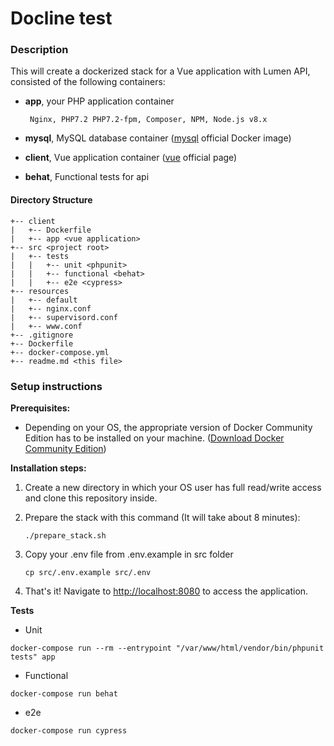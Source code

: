 # Docline test

### **Description**

This will create a dockerized stack for a Vue application with Lumen API, consisted of the following containers:
-  **app**, your PHP application container

        Nginx, PHP7.2 PHP7.2-fpm, Composer, NPM, Node.js v8.x
    
-  **mysql**, MySQL database container ([mysql](https://hub.docker.com/_/mysql/) official Docker image)

-  **client**, Vue application container ([vue](https://vuejs.org/) official page)

-  **behat**, Functional tests for api

#### **Directory Structure**
```
+-- client
|   +-- Dockerfile
|   +-- app <vue application>
+-- src <project root>
|   +-- tests
|   |	+-- unit <phpunit>
|   |	+-- functional <behat>
|   |	+-- e2e <cypress>
+-- resources
|   +-- default
|   +-- nginx.conf
|   +-- supervisord.conf
|   +-- www.conf
+-- .gitignore
+-- Dockerfile
+-- docker-compose.yml
+-- readme.md <this file>
```

### **Setup instructions**

**Prerequisites:** 

* Depending on your OS, the appropriate version of Docker Community Edition has to be installed on your machine.  ([Download Docker Community Edition](https://hub.docker.com/search/?type=edition&offering=community))

**Installation steps:** 

1. Create a new directory in which your OS user has full read/write access and clone this repository inside.

2. Prepare the stack with this command (It will take about 8 minutes):

    
    ```
    ./prepare_stack.sh
    ```

3. Copy your .env file from .env.example in src folder

    ```
    cp src/.env.example src/.env
    ```
    
4. That's it! Navigate to [http://localhost:8080](http://localhost:8080) to access the application.

**Tests**

- Unit
```
docker-compose run --rm --entrypoint "/var/www/html/vendor/bin/phpunit tests" app
```

- Functional
```
docker-compose run behat
```    

- e2e
```
docker-compose run cypress
```    
